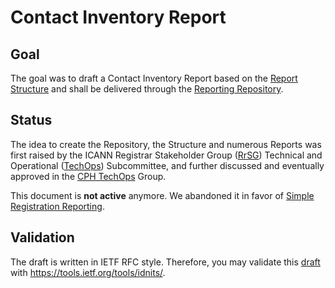 Contact Inventory Report
=================

## Goal
The goal was to draft a Contact Inventory Report based on the [Report Structure] and shall be delivered through the [Reporting Repository].

## Status
The idea to create the Repository, the Structure and numerous Reports was first raised by the ICANN Registrar Stakeholder Group ([RrSG]) Technical and Operational ([TechOps]) Subcommittee, and further discussed and eventually approved in the [CPH TechOps] Group.

This document is **not active** anymore. We abandoned it in favor of [Simple Registration Reporting].

## Validation
The draft is written in IETF RFC style. Therefore, you may validate this [draft] with https://tools.ietf.org/tools/idnits/.

[RrSG]: https://rrsg.org/
[TechOps]: https://rrsg.org/working-groups/
[CPH TechOps]: https://bestpractice.domains
[Reporting Repository]: https://github.com/seitsu/reporting-repository
[Report Structure]: https://github.com/seitsu/report-structure
[draft]: /draft-sattler-contact-inventory-report.txt
[Simple Registration Reporting]: https://datatracker.ietf.org/doc/draft-ietf-regext-simple-registration-reporting/
